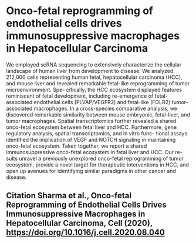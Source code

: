 # Onco-fetal reprogramming of endothelial cells drives immunosuppressive macrophages in Hepatocellular Carcinoma
 We employed scRNA sequencing to extensively characterize the cellular landscape of human liver from development to disease. We analyzed 212,000 cells representing human fetal, hepatocellular carcinoma (HCC), and mouse liver and revealed remarkable fetal-like reprogramming of tumor microenvironment. Spe- cifically, the HCC ecosystem displayed features reminiscent of fetal development, including re-emergence of fetal-associated endothelial cells (PLVAP/VEGFR2) and fetal-like (FOLR2) tumor-associated macrophages. In a cross-species comparative analysis, we discovered remarkable similarity between mouse embryonic, fetal-liver, and tumor macrophages. Spatial transcriptomics further revealed a shared onco-fetal ecosystem between fetal liver and HCC. Furthermore, gene regulatory analysis, spatial transcriptomics, and in vitro func- tional assays identified the implication of VEGF and NOTCH signaling in maintaining onco-fetal ecosystem. Taken together, we report a shared immunosuppressive onco-fetal ecosystem in fetal liver and HCC. Our re- sults unravel a previously unexplored onco-fetal reprogramming of tumor ecosystem, provide a novel target for therapeutic interventions in HCC, and open up avenues for identifying similar paradigms in other cancer and disease.
 
## Citation Sharma et al., Onco-fetal Reprogramming of Endothelial Cells Drives Immunosuppressive Macrophages in Hepatocellular  Carcinoma,  Cell  (2020),  https://doi.org/10.1016/j.cell.2020.08.040


